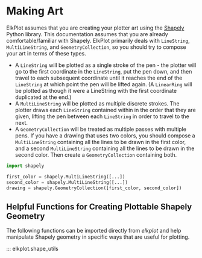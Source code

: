 # Making Art

ElkPlot assumes that you are creating your plotter art using the [Shapely](https://shapely.readthedocs.io/en/stable/manual.html) Python library. This documentation assumes that you are already comfortable/familiar with Shapely. ElkPlot primarily deals with `LineString`, `MultiLineString`, and `GeometryCollection`, so you should try to compose your art in terms of these types.

- A `LineString` will be plotted as a single stroke of the pen - the plotter will go to the first coordinate in the `LineString`, put the pen down, and then travel to each subsequent coordinate until it reaches the end of the `LineString` at which point the pen will be lifted again. (A `LinearRing` will be plotted as though it were a LineString with the first coordinate duplicated at the end.)
- A `MultiLineString` will be plotted as multiple discrete strokes. The plotter draws each `LineString` contained within in the order that they are given, lifting the pen between each `LineString` in order to travel to the next.
- A `GeometryCollection` will be treated as multiple passes with multiple pens. If you have a drawing that uses two colors, you should compose a `MultiLineString` containing all the lines to be drawn in the first color, and a second `MultiLineString` containing all the lines to be drawn in the second color. Then create a `GeometryCollection` containing both.

```Python
import shapely

first_color = shapely.MultiLineString([...])
second_color = shapely.MultiLineString([...])
drawing = shapely.GeometryCollection([first_color, second_color])
```

## Helpful Functions for Creating Plottable Shapely Geometry

The following functions can be imported directly from _elkplot_ and help manipulate Shapely geometry in specific ways that are useful for plotting.

::: elkplot.shape_utils
